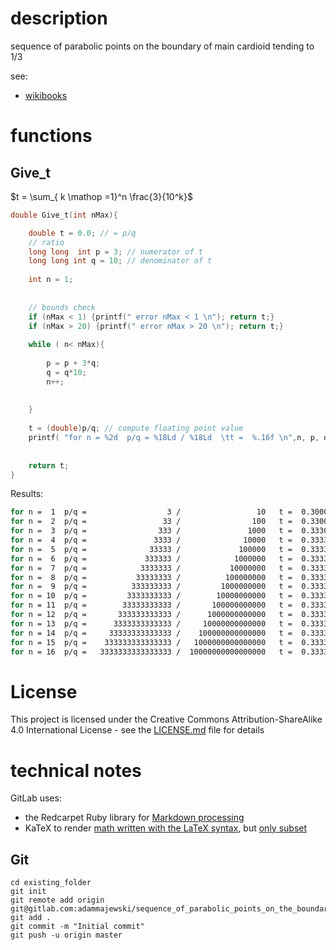 

# description	

sequence of parabolic points on the boundary of main cardioid tending to 1/3 

see:
* [wikibooks](https://en.wikibooks.org/wiki/Fractals/Mathematics/sequences#sequence_of_parabolic_points_on_the_boundary_of_main_cardioid)




# functions

## Give_t


$`t = \sum_{ k \mathop =1}^n \frac{3}{10^k}`$



```c
double Give_t(int nMax){

	double t = 0.0; // = p/q 
	// ratio
	long long  int p = 3; // numerator of t
	long long int q = 10; // denominator of t
	
	int n = 1;
	
	
	// bounds check 
	if (nMax < 1) {printf(" error nMax < 1 \n"); return t;}
	if (nMax > 20) {printf(" error nMax > 20 \n"); return t;}
	
	while ( n< nMax){
		
		p = p + 3*q;
		q = q*10;
		n++;
	
	
	}
	 
	t = (double)p/q; // compute floating point value 
	printf( "for n = %2d  p/q = %18Ld / %18Ld  \tt =  %.16f \n",n, p, q, t); 
	
	
	return t; 
}

```



Results:
```bash
for n =  1  p/q =                  3 /                 10  	t =  0.3000000000000000 
for n =  2  p/q =                 33 /                100  	t =  0.3300000000000000 
for n =  3  p/q =                333 /               1000  	t =  0.3330000000000000 
for n =  4  p/q =               3333 /              10000  	t =  0.3333000000000000 
for n =  5  p/q =              33333 /             100000  	t =  0.3333300000000000 
for n =  6  p/q =             333333 /            1000000  	t =  0.3333330000000000 
for n =  7  p/q =            3333333 /           10000000  	t =  0.3333333000000000 
for n =  8  p/q =           33333333 /          100000000  	t =  0.3333333300000000 
for n =  9  p/q =          333333333 /         1000000000  	t =  0.3333333330000000 
for n = 10  p/q =         3333333333 /        10000000000  	t =  0.3333333333000000 
for n = 11  p/q =        33333333333 /       100000000000  	t =  0.3333333333300000 
for n = 12  p/q =       333333333333 /      1000000000000  	t =  0.3333333333330000 
for n = 13  p/q =      3333333333333 /     10000000000000  	t =  0.3333333333333000 
for n = 14  p/q =     33333333333333 /    100000000000000  	t =  0.3333333333333300 
for n = 15  p/q =    333333333333333 /   1000000000000000  	t =  0.3333333333333330 
for n = 16  p/q =   3333333333333333 /  10000000000000000  	t =  0.3333333333333333 

```




# License

This project is licensed under the  Creative Commons Attribution-ShareAlike 4.0 International License - see the [LICENSE.md](LICENSE.md) file for details  

# technical notes
GitLab uses:
* the Redcarpet Ruby library for [Markdown processing](https://gitlab.com/gitlab-org/gitlab-ce/blob/master/doc/user/markdown.md)
* KaTeX to render [math written with the LaTeX syntax](https://gitlab.com/gitlab-org/gitlab-ce/blob/master/doc/user/markdown.md), but [only subset](https://khan.github.io/KaTeX/function-support.html)




## Git
```
cd existing_folder
git init
git remote add origin git@gitlab.com:adammajewski/sequence_of_parabolic_points_on_the_boundary_of_main_cardioid_3.git
git add .
git commit -m "Initial commit"
git push -u origin master
```
